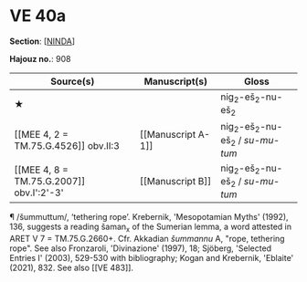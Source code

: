 # VE 40a

**Section**: [[NINDA]]

**Hajouz no.**: 908

|                Source(s)                 |   Manuscript(s)    |             Gloss             |
| ---------------------------------------- | ------------------ | ----------------------------- |
| ★                                        |                    | nig<sub>2</sub>-eš<sub>2</sub>-nu-eš<sub>2</sub>               |
| [[MEE 4, 2 = TM.75.G.4526]] obv.II:3     | [[Manuscript A-1]] | nig<sub>2</sub>-eš<sub>2</sub>-nu-eš<sub>2</sub> / *su-mu-tum* |
| [[MEE 4, 8 = TM.75.G.2007]] obv.I':2'-3' | [[Manuscript B]]   | nig<sub>2</sub>-eš<sub>2</sub>-nu-eš<sub>2</sub> / *su-mu-tum* |


¶ /šummuttum/, ‘tethering rope’. Krebernik, 'Mesopotamian Myths' (1992), 136, suggests a reading šaman<sub>x</sub> of the Sumerian lemma, a word attested in ARET V 7 = TM.75.G.2660+. Cfr. Akkadian *šummannu* A, "rope, tethering rope". See also Fronzaroli, 'Divinazione' (1997), 18; Sjöberg, 'Selected Entries I' (2003), 529-530 with bibliography; Kogan and Krebernik, 'Eblaite' (2021), 832. See also [[VE 483]].


[//begin]: # "Autogenerated link references for markdown compatibility"
[NINDA]: NINDA "NINDA"
[//end]: # "Autogenerated link references"